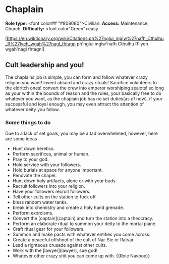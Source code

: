 # Chaplain
**Role type:** <font color## "#808080">Civilian</font>. **Access:** Maintenance, Church. **Difficulty:** <font color"Green">easy</font>


[https://en.wiktionary.org/wiki/Citations:ph%27nglui_mglw%27nafh_Cthulhu_R%27lyeh_wgah%27nagl_fhtagn ph'nglui mglw'nafh Cthulhu R'lyeh wgah'nagl fhtagn!]


## Cult leadership and you!

The chaplains job is simple, you can form and follow whatever crazy religion you want! invent absurd and crazy rituals! Sacrifice volunteers to the eldritch ones! convert the crew into emperor worshiping zealots! so long as your within the bounds of reason and the rules, your basically free to do whatever you want, as the chaplain job has no set duties(as of now). if your successful and loyal enough, you may even attract the attention of whatever deity you follow.
### Some things to do

Due to a lack of set goals, you may be a tad overwhelmed, however, here are some ideas

* Hunt down heretics.
* Perform sacrifices, animal or human.
* Pray to your god.
* Hold service with your followers.
* Hold burials at space for anyone important.
* Renovate the chapel.
* Hunt down holy artifacts, alone or with your buds.
* Recruit followers into your religion.
* Have your followers recruit followers.
* Tell other cults on the station to fuck off
* bless random water tanks.
* break into chemistry and create a holy hand grenade.
* Perform exorcisms.
* Convert the \[captain](captain) and turn the station into a theocracy.
* Perform an elaborate ritual to summon your deity to the mortal plane.
* Craft ritual gear for your followers.
* Summon and make pacts with whatever entities you come across.
* Create a peaceful offshoot of the cult of Nar-Sie or Ratvar.
* Lead a righteous crusade against other cults.
* Work with the \[lawyer](lawyer), sue god!
* Whatever other crazy shit you can come up with.
{{Role Navbox}}
